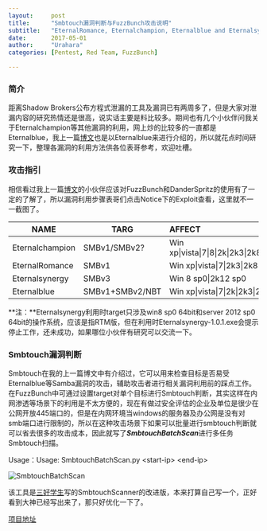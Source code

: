 ```yaml
---
layout:     post
title:      "Smbtouch漏洞判断与FuzzBunch攻击说明"
subtitle:   "EternalRomance, Eternalchampion, Eternalblue and Eternalsynergy"
date:       2017-05-01
author:     "Urahara"
categories: [Pentest, Red Team, FuzzBunch]

---
```




###  简介

距离Shadow Brokers公布方程式泄漏的工具及漏洞已有两周多了，但是大家对泄漏内容的研究热情还是很高，说实话主要是料比较多。期间也有几个小伙伴问我关于Eternalchampion等其他漏洞的利用，网上炒的比较多的一直都是Eternalblue，我上一篇[博文](http://reverse-tcp.xyz/2017/04/17/Equation-Group-Dump-Analysis-and-MS17-010-RCE/)也是以Eternalblue来进行介绍的，所以就花点时间研究一下，整理各漏洞的利用方法供各位表哥参考，欢迎吐槽。

### 攻击指引

相信看过我上一篇[博文](http://reverse-tcp.xyz/2017/04/17/Equation-Group-Dump-Analysis-and-MS17-010-RCE/)的小伙伴应该对FuzzBunch和DanderSpritz的使用有了一定的了解了，所以漏洞利用步骤表哥们点击Notice下的Exploit查看，这里就不一一截图了。

| NAME            | TARG            | AFFECT                                  |                  NOTICE                  |
| --------------- | --------------- | :-------------------------------------- | :--------------------------------------: |
| Eternalchampion | SMBv1/SMBv2?    | Win xp\|vista\|7\|8\|2k\|2k3\|2k8\|2k12 | [Exploit](https://github.com/Urahara3389/FuzzBunch-Exploit-Notice/blob/master/Eternalchampion%20exploit.md) |
| EternalRomance  | SMBv1           | Win xp\|vista\|7\|2k3\|2k8              | [Exploit](https://github.com/Urahara3389/FuzzBunch-Exploit-Notice/blob/master/EternalRomance%20exploit.md) |
| Eternalsynergy  | SMBv3           | Win 8 sp0\|2k12 sp0                     |                                          |
| Eternalblue     | SMBv1+SMBv2/NBT | Win xp\|vista\|7\|2k\|2k3\|2k8          | [Exploit](https://github.com/Urahara3389/FuzzBunch-Exploit-Notice/blob/master/Eternalblue%20exploit.md) |

**注：**Eternalsynergy利用时target只涉及win8 sp0 64bit和server 2012 sp0 64bit的操作系统，应该是指RTM版，但在利用时Eternalsynergy-1.0.1.exe会提示停止工作，还未成功，如果哪位小伙伴有研究可以交流一下。

### Smbtouch漏洞判断

Smbtouch在我的上一篇博文中有介绍过，它可以用来检查目标是否易受Eternalblue等Samba漏洞的攻击，辅助攻击者进行相关漏洞利用前的踩点工作。在FuzzBunch中可通过设置target对单个目标进行Smbtouch判断，其实这样在内网渗透等场景下的利用是不太方便的，现在有做过安全评估的企业及单位是很少在公网开放445端口的，但是在内网环境当windows的服务器及办公网是没有对smb端口进行限制的，所以在这种攻击场景下如果可以批量进行smbtouch判断就可以省去很多的攻击成本，因此就写了***SmbtouchBatchScan***进行多任务Smbtouch扫描。

Usage：Usage: SmbtouchBatchScan.py \<start-ip\> \<end-ip\>

![SmbtouchBatchScan](http://reverse-tcp.xyz/static/img/_posts/FuzzBunch/SmbtouchBatchScan.png)

该工具是[三好学生](https://3gstudent.github.io/3gstudent.github.io/内网安全-利用NSA-Smbtouch批量检测内网/)写的SmbtouchScanner的改进版，本来打算自己写一个，正好看到大神已经写出来了，那只好优化一下了。

[项目地址](https://github.com/Urahara3389/SmbtouchBatchScan)



